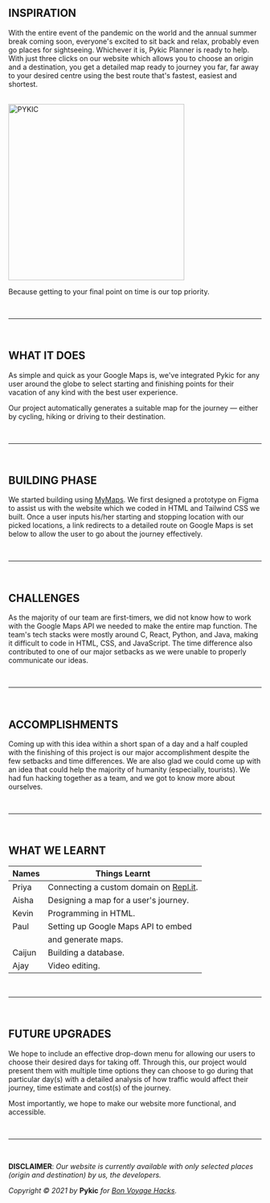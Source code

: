 ## INSPIRATION

With the entire event of the pandemic on the world and the annual summer break coming soon, everyone's excited to sit back and relax, probably even go places for sightseeing. Whichever it is, Pykic Planner is ready to help. With just three clicks on our website which allows you to choose an origin and a destination, you get a detailed map ready to journey you far, far away to your desired centre using the best route that's fastest, easiest and shortest. 

<br /> 

<img width="350" alt="PYKIC" src="https://user-images.githubusercontent.com/77555172/126056442-ddd58159-bd92-4dbb-b871-ac60e5d58d03.png">

<br />

Because getting to your final point on time is our top priority.

<br />

***

<br />

## WHAT IT DOES

As simple and quick as your Google Maps is, we've integrated Pykic for any user around the globe to select starting and finishing points for their vacation of any kind with the best user experience.

Our project automatically generates a suitable map for the journey — either by cycling, hiking or driving to their destination.

<br />

***

<br />

## BUILDING PHASE

We started building using [MyMaps](https://mymaps.google.com). We first designed a prototype on Figma to assist us with the website which we coded in HTML and Tailwind CSS we built. Once a user inputs his/her starting and stopping location with our picked locations, a link redirects to a detailed route on Google Maps is set below to allow the user to go about the journey effectively.

<br />

***

<br />

## CHALLENGES 

As the majority of our team are first-timers, we did not know how to work with the Google Maps API we needed to make the entire map function. The team's tech stacks were mostly around C, React, Python, and Java, making it difficult to code in  HTML, CSS, and JavaScript. The time difference also contributed to one of our major setbacks as we were unable to properly communicate our ideas.

<br /> 

***

<br />

## ACCOMPLISHMENTS 

Coming up with this idea within a short span of a day and a half coupled with the finishing of this project is our major accomplishment despite the few setbacks and time differences. We are also glad we could come up with an idea that could help the majority of humanity (especially, tourists). We had fun hacking together as a team, and we got to know more about ourselves.

<br />

***
 
<br />

## WHAT WE LEARNT

Names | Things Learnt
------------ | -------------
Priya | Connecting a custom domain on [Repl.it](https://replit.com).
Aisha | Designing a map for a user's journey.
Kevin | Programming in HTML.
Paul | Setting up Google Maps API to embed
| | and generate maps.
Caijun | Building a database.
Ajay | Video editing. 

<br />

***

<br />

## FUTURE UPGRADES

We hope to include an effective drop-down menu for allowing our users to choose their desired days for taking off. Through this, our project would present them with multiple time options they can choose to go during that particular day(s) with a detailed analysis of how traffic would affect their journey, time estimate and cost(s) of the journey. 

Most importantly, we hope to make our website more functional, and accessible. 

<br />

***

<br />

**DISCLAIMER**: _Our website is currently available with only selected places (origin and destination) by us, the developers._

_Copyright © 2021 by_ **Pykic** _for [Bon Voyage Hacks](https://bonvoyagehacks.devpost.com)._
